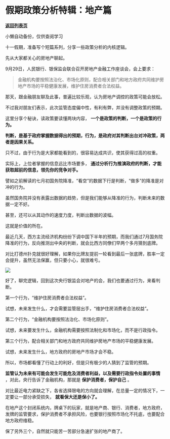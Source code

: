 # 假期政策分析特辑：地产篇

[**返回列表页**](/gzh/政事堂2019)

小懒自动备份，仅供查阅学习

十一假期，准备写个短篇系列，分享一些政策分析的内核逻辑。

  

先从大家都关心的房地产聊起。

  

9月29日，人民银行、银保监会联合召开房地产金融工作座谈会，会上要求：

> 金融机构要按照法治化、市场化原则，配合相关部门和地方政府共同维护房地产市场的平稳健康发展，维护住房消费者合法权益。

  

那天，跟金融朋友聊及此事，普遍比较乐观，认为房地产调控的政策可能会放松。

  

不过我对朋友们表示，此次监管态度偏中性，有利有弊，并没有调整政策的预期。  

  

这里分享个秘诀，读政策要读懂两块内容， **一个是政策的判断，一个是政策的行为。**

  

 **判断，是基于政府掌握数据得出的预期，行为，是政府对其判断出台对冲政策，两者是因果关系。**  

  

只不过，由于行为是大家都能看到的，很容易达成共识，使其获得过高的权重。  

  

实际上，上位者掌握的信息远比市场要多， **通过分析行为推演政府的判断，才能获取超前的信息，领先你的竞争对手。**

  

譬如之前解读的七月初国务院降准，“看空”的数据下行是判断，“做多”的降准是对冲的行为。

  

虽然国务院并没有表露出数据的趋势，但是我们能够从降准的行为，判断未来的数据一定不好。

  

甚至，还可以从其动作的速度力度，判断出数据的波幅。  

  

这就是价值的所在。  

  

最近几天，西方主流经济机构纷纷下调中国下半年的预期，而我们通过7月国务院降准的行为，反向推测出中央的判断，就会比西方同僚们早两个多月猜到底牌。

  

对比打德州扑克就很好理解，如果你比牌友提前一轮看到最后一张底牌，胜率一定会提升，虽然无法保赢，但只要小心，就很难亏。

  

![](https://mmbiz.qpic.cn/mmbiz_jpg/rxhS23yu8cObz56XO0ZvltW2icqkkIEeUn9wNDQsfyfLxwyPwJmfHLxMXSgC37ZibAknW4iblGBFBopW5cTFIht8w/640?wx_fmt=jpeg)

  

好了，聊完逻辑，回到这次央行银监会对地产的会，我们也要通过行为，来看判断。  

  

第一个行为，“维护住房消费者合法权益”。

  

试想，未来发生什么，才会需要监管层出手，“维护住房消费者合法权益”。

  

第二个行为，“金融机构要按照法治化、市场化原则”。

  

试想，未来要发生什么，金融机构需要按照法制化和市场化，而不是行政指令。  

  

第三个行为，配合相关部门和地方政府共同维护房地产市场的平稳健康发展。

  

试想，未来发生什么，地方政府的房地产市场才会不稳。  

  

所以，市场都看懂了行动上的利好，但是只有极少的人猜到了监管的预期。

  

 **监管认为未来有可能会发生可能危及消费者利益，以及需要行政指令处置的事情** ，对此，央行告诉了金融机构，那就是 **保护消费者，保护自己** 。  

  

对比最近电力紧缺之下，各省选择限电的方向就会理解，在总量一定的情况下，一定要让一部分承受损失， **就看保大还是保小了。**

  

在地产这个封闭系统内，牌桌下的玩家，就是地产商、银行、消费者，地方政府，发牌的监管要求，保护消费者不承担风险，也要银行按照市场化不托底，也要配合地方政府维稳。

  

保了另外三个，自然就只能苦一苦部分急速扩张的地产商了。

  

